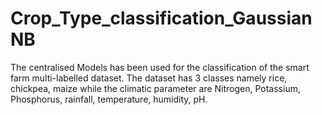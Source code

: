 # Crop_Type_classification_GaussianNB
The centralised Models has been used for the classification of the smart farm multi-labelled dataset. The dataset has 3 classes namely rice, chickpea, maize 
while the climatic parameter are Nitrogen, Potassium, Phosphorus, rainfall, temperature, humidity, pH.
